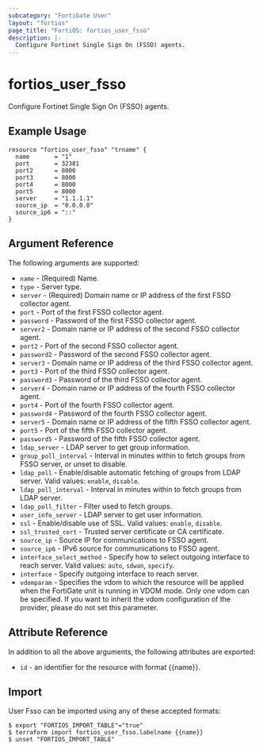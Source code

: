 ```yaml
---
subcategory: "FortiGate User"
layout: "fortios"
page_title: "FortiOS: fortios_user_fsso"
description: |-
  Configure Fortinet Single Sign On (FSSO) agents.
---
```


# fortios_user_fsso
Configure Fortinet Single Sign On (FSSO) agents.

## Example Usage

```hcl
resource "fortios_user_fsso" "trname" {
  name       = "1"
  port       = 32381
  port2      = 8000
  port3      = 8000
  port4      = 8000
  port5      = 8000
  server     = "1.1.1.1"
  source_ip  = "0.0.0.0"
  source_ip6 = "::"
}
```

## Argument Reference

The following arguments are supported:

* `name` - (Required) Name.
* `type` - Server type.
* `server` - (Required) Domain name or IP address of the first FSSO collector agent.
* `port` - Port of the first FSSO collector agent.
* `password` - Password of the first FSSO collector agent.
* `server2` - Domain name or IP address of the second FSSO collector agent.
* `port2` - Port of the second FSSO collector agent.
* `password2` - Password of the second FSSO collector agent.
* `server3` - Domain name or IP address of the third FSSO collector agent.
* `port3` - Port of the third FSSO collector agent.
* `password3` - Password of the third FSSO collector agent.
* `server4` - Domain name or IP address of the fourth FSSO collector agent.
* `port4` - Port of the fourth FSSO collector agent.
* `password4` - Password of the fourth FSSO collector agent.
* `server5` - Domain name or IP address of the fifth FSSO collector agent.
* `port5` - Port of the fifth FSSO collector agent.
* `password5` - Password of the fifth FSSO collector agent.
* `ldap_server` - LDAP server to get group information.
* `group_poll_interval` - Interval in minutes within to fetch groups from FSSO server, or unset to disable.
* `ldap_poll` - Enable/disable automatic fetching of groups from LDAP server. Valid values: `enable`, `disable`.
* `ldap_poll_interval` - Interval in minutes within to fetch groups from LDAP server.
* `ldap_poll_filter` - Filter used to fetch groups.
* `user_info_server` - LDAP server to get user information.
* `ssl` - Enable/disable use of SSL. Valid values: `enable`, `disable`.
* `ssl_trusted_cert` - Trusted server certificate or CA certificate.
* `source_ip` - Source IP for communications to FSSO agent.
* `source_ip6` - IPv6 source for communications to FSSO agent.
* `interface_select_method` - Specify how to select outgoing interface to reach server. Valid values: `auto`, `sdwan`, `specify`.
* `interface` - Specify outgoing interface to reach server.
* `vdomparam` - Specifies the vdom to which the resource will be applied when the FortiGate unit is running in VDOM mode. Only one vdom can be specified. If you want to inherit the vdom configuration of the provider, please do not set this parameter.


## Attribute Reference

In addition to all the above arguments, the following attributes are exported:
* `id` - an identifier for the resource with format {{name}}.

## Import

User Fsso can be imported using any of these accepted formats:
```
$ export "FORTIOS_IMPORT_TABLE"="true"
$ terraform import fortios_user_fsso.labelname {{name}}
$ unset "FORTIOS_IMPORT_TABLE"
```
